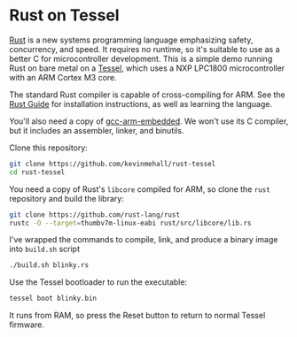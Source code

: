 # Rust on Tessel

[Rust](http://rust-lang.org) is a new systems programming language emphasizing safety, concurrency, and speed. It requires no runtime, so it's suitable to use as a better C for microcontroller development. This is a simple demo running Rust on bare metal on a [Tessel](https://tessel.io),
which uses a NXP LPC1800 microcontroller with an ARM Cortex M3 core.

The standard Rust compiler is capable of cross-compiling for ARM. See the [Rust Guide](http://doc.rust-lang.org/guide.html) for installation instructions, as well as learning the language.

You'll also need a copy of [gcc-arm-embedded](https://launchpad.net/gcc-arm-embedded). We won't use its C compiler, but it includes an assembler, linker, and binutils.

Clone this repository:
```.sh
git clone https://github.com/kevinmehall/rust-tessel
cd rust-tessel
```

You need a copy of Rust's `libcore` compiled for ARM, so clone the `rust` repository and build the library:
```.sh
git clone https://github.com/rust-lang/rust
rustc -O --target=thumbv7m-linux-eabi rust/src/libcore/lib.rs
```

I've wrapped the commands to compile, link, and produce a binary image into `build.sh` script
```.sh
./build.sh blinky.rs
```

Use the Tessel bootloader to run the executable:
```.sh
tessel boot blinky.bin
```

It runs from RAM, so press the Reset button to return to normal Tessel firmware.
